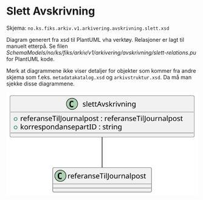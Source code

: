 # Slett Avskrivning

Skjema: `no.ks.fiks.arkiv.v1.arkivering.avskrivning.slett.xsd`

Diagram generert fra xsd til PlantUML vha verktøy. Relasjoner er lagt til manuelt etterpå.
Se filen _SchemaModels/no/ks/fiks/arkiv/v1/arkivering/avskrivning/slett-relations.pu_ for PlantUML kode.

Merk at diagrammene ikke viser detaljer for objekter som kommer fra andre skjema som f.eks. `metadatakatalog.xsd` og `arkivstruktur.xsd`.
Da må man sjekke disse diagrammene.

![slett avskrivning](slett-relations.svg)